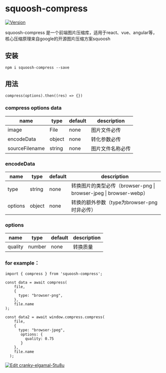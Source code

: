 # squoosh-compress

<a href="https://www.npmjs.com/package/squoosh-compress"><img src="https://img.shields.io/npm/v/squoosh-compress.svg" alt="Version"></a>

squoosh-compress 是一个前端图片压缩库，适用于react、vue、angular等，核心压缩原理来自google的开源图片压缩方案squoosh

## 安装
```
npm i squoosh-compress --save
```

## 用法

```
compress(options).then((res) => {})
```

### compress options data

| name           | type   | default | description |
|----------------|--------|---------|-------------|
| image          | File   | none    | 图片文件必传      |
| encodeData     | object | none    | 转化参数必传      |
| sourceFilename | string | none    | 图片文件名称必传    |

### encodeData 

| name    | type   | default | description                                               |
|---------|--------|---------|-----------------------------------------------------------|
| type    | string | none    | 转换图片的类型必传（browser\-png \| browser\-jpeg \| browser\-webp） |
| options | object | none    | 转换的额外参数（type为browser\-png时非必传）                          |


### options

| name    | type   | default | description |
|---------|--------|---------|-------------|
| quality | number | none    | 转换质量        |


### for example：
```
import { compress } from 'squoosh-compress';

const data = await compress(
    file,
    {
      type: "browser-png",
    },
    file.name
);

const data2 = await window.compress.compress(
    file,
    {
      type: "browser-jpeg",
       options: {
         quality: 0.75
       }
    },
    file.name
  );
```


[![Edit cranky-elgamal-5tu8u](https://codesandbox.io/static/img/play-codesandbox.svg)](https://codesandbox.io/s/cranky-elgamal-5tu8u?fontsize=14&hidenavigation=1&theme=dark)